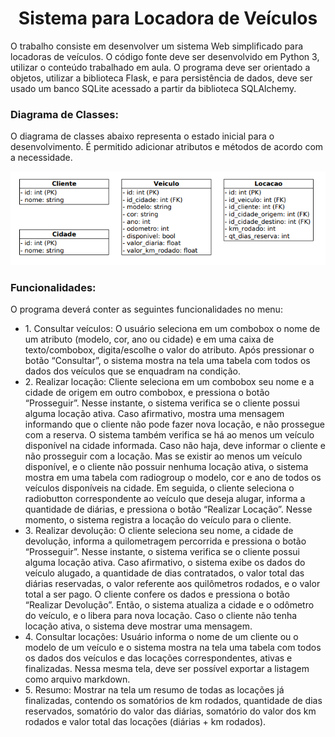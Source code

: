 <h1 align="center"> Sistema para Locadora de Veículos </h1>
<p> 
  O trabalho consiste em desenvolver um sistema Web simplificado para locadoras de veículos.
O código fonte deve ser desenvolvido em Python 3, utilizar o conteúdo trabalhado em aula. O
programa deve ser orientado a objetos, utilizar a biblioteca Flask, e para persistência de dados,
deve ser usado um banco SQLite acessado a partir da biblioteca SQLAlchemy.
</p>
<h3>Diagrama de Classes:</h3>
<p>O diagrama de classes abaixo representa o estado inicial para o desenvolvimento. É permitido
adicionar atributos e métodos de acordo com a necessidade.</p>
<img src="/img/diagrama-classes.png">
<h3>Funcionalidades:</h3>
<p>O programa deverá conter as seguintes funcionalidades no menu:</p>
<ul>
<li>1. Consultar veículos: O usuário seleciona em um combobox o nome de um atributo
(modelo, cor, ano ou cidade) e em uma caixa de texto/combobox, digita/escolhe o valor
do atributo. Após pressionar o botão “Consultar”, o sistema mostra na tela uma tabela
com todos os dados dos veículos que se enquadram na condição.</li>
<li>2. Realizar locação: Cliente seleciona em um combobox seu nome e a cidade de origem
em outro combobox, e pressiona o botão “Prosseguir”. Nesse instante, o sistema
verifica se o cliente possui alguma locação ativa. Caso afirmativo, mostra uma
mensagem informando que o cliente não pode fazer nova locação, e não prossegue com
a reserva. O sistema também verifica se há ao menos um veículo disponível na cidade
informada. Caso não haja, deve informar o cliente e não prosseguir com a locação. Mas
se existir ao menos um veículo disponível, e o cliente não possuir nenhuma locação
ativa, o sistema mostra em uma tabela com radiogroup o modelo, cor e ano de todos os
veículos disponíveis na cidade. Em seguida, o cliente seleciona o radiobutton
correspondente ao veículo que deseja alugar, informa a quantidade de diárias, e
pressiona o botão “Realizar Locação”. Nesse momento, o sistema registra a locação do
veículo para o cliente.</li>
<li>3. Realizar devolução: O cliente seleciona seu nome, a cidade de devolução, informa a
quilometragem percorrida e pressiona o botão “Prosseguir”. Nesse instante, o sistema
verifica se o cliente possui alguma locação ativa. Caso afirmativo, o sistema exibe os
dados do veículo alugado, a quantidade de dias contratados, o valor total das diárias
reservadas, o valor referente aos quilômetros rodados, e o valor total a ser pago. O
cliente confere os dados e pressiona o botão “Realizar Devolução”. Então, o sistema
atualiza a cidade e o odômetro do veículo, e o libera para nova locação. Caso o cliente
não tenha locação ativa, o sistema deve mostrar uma mensagem.</li>
<li>4. Consultar locações: Usuário informa o nome de um cliente ou o modelo de um veículo
e o sistema mostra na tela uma tabela com todos os dados dos veículos e das locações
correspondentes, ativas e finalizadas. Nessa mesma tela, deve ser possível exportar a
listagem como arquivo markdown.</li>
<li>5. Resumo: Mostrar na tela um resumo de todas as locações já finalizadas, contendo os
somatórios de km rodados, quantidade de dias reservados, somatório do valor das
diárias, somatório do valor dos km rodados e valor total das locações (diárias + km
rodados).
<ul>
</ul> 


